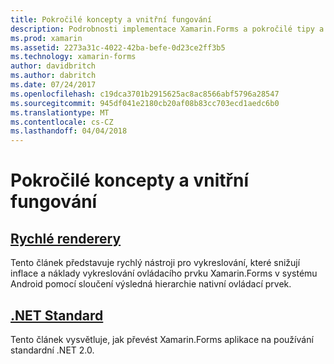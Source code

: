 ```yaml
---
title: Pokročilé koncepty a vnitřní fungování
description: Podrobnosti implementace Xamarin.Forms a pokročilé tipy a triky.
ms.prod: xamarin
ms.assetid: 2273a31c-4022-42ba-befe-0d23ce2ff3b5
ms.technology: xamarin-forms
author: davidbritch
ms.author: dabritch
ms.date: 07/24/2017
ms.openlocfilehash: c19dca3701b2915625ac8ac8566abf5796a28547
ms.sourcegitcommit: 945df041e2180cb20af08b83cc703ecd1aedc6b0
ms.translationtype: MT
ms.contentlocale: cs-CZ
ms.lasthandoff: 04/04/2018
---
```

# <a name="advanced-concepts--internals"></a>Pokročilé koncepty a vnitřní fungování

## <a name="fast-renderersfast-renderersmd"></a>[Rychlé renderery](fast-renderers.md)

Tento článek představuje rychlý nástroji pro vykreslování, které snižují inflace a náklady vykreslování ovládacího prvku Xamarin.Forms v systému Android pomocí sloučení výsledná hierarchie nativní ovládací prvek.

## <a name="net-standardnet-standardmd"></a>[.NET Standard](net-standard.md)

Tento článek vysvětluje, jak převést Xamarin.Forms aplikace na používání standardní .NET 2.0.
